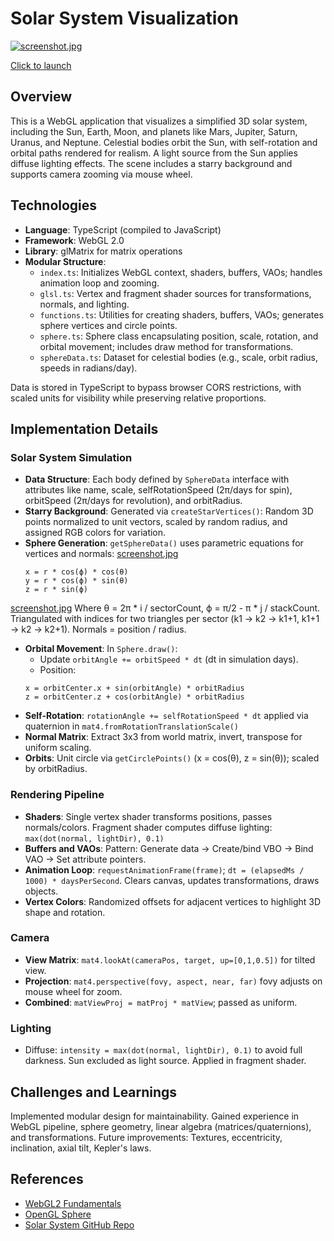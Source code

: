 # Solar System Visualization

[![screenshot.jpg](https://alexyiudrit.github.io/WebGL-Solar-System/screenshot.png)](https://alexyiudrit.github.io/WebGL-Solar-System/)

[Click to launch](https://alexyiudrit.github.io/WebGL-Solar-System/)

## Overview

This is a WebGL application that visualizes a simplified 3D solar system, including the Sun, Earth, Moon, and planets like Mars, Jupiter, Saturn, Uranus, and Neptune. Celestial bodies orbit the Sun, with self-rotation and orbital paths rendered for realism. A light source from the Sun applies diffuse lighting effects. The scene includes a starry background and supports camera zooming via mouse wheel.

## Technologies

- **Language**: TypeScript (compiled to JavaScript)
- **Framework**: WebGL 2.0
- **Library**: glMatrix for matrix operations
- **Modular Structure**:
  - `index.ts`: Initializes WebGL context, shaders, buffers, VAOs; handles animation loop and zooming.
  - `glsl.ts`: Vertex and fragment shader sources for transformations, normals, and lighting.
  - `functions.ts`: Utilities for creating shaders, buffers, VAOs; generates sphere vertices and circle points.
  - `sphere.ts`: Sphere class encapsulating position, scale, rotation, and orbital movement; includes draw method for transformations.
  - `sphereData.ts`: Dataset for celestial bodies (e.g., scale, orbit radius, speeds in radians/day).

Data is stored in TypeScript to bypass browser CORS restrictions, with scaled units for visibility while preserving relative proportions.

## Implementation Details

### Solar System Simulation

- **Data Structure**: Each body defined by `SphereData` interface with attributes like name, scale, selfRotationSpeed (2π/days for spin), orbitSpeed (2π/days for revolution), and orbitRadius.
- **Starry Background**: Generated via `createStarVertices()`: Random 3D points normalized to unit vectors, scaled by random radius, and assigned RGB colors for variation.
- **Sphere Generation**: `getSphereData()` uses parametric equations for vertices and normals:
[screenshot.jpg](https://alexyiudrit.github.io/WebGL-Solar-System/sphere.png)
  ```
  x = r * cos(ϕ) * cos(θ)
  y = r * cos(ϕ) * sin(θ)
  z = r * sin(ϕ)
  ```
[screenshot.jpg](https://alexyiudrit.github.io/WebGL-Solar-System/sector.png)
  Where θ = 2π * i / sectorCount, ϕ = π/2 - π * j / stackCount. Triangulated with indices for two triangles per sector (k1 → k2 → k1+1, k1+1 → k2 → k2+1). Normals = position / radius.
- **Orbital Movement**: In `Sphere.draw()`:
  - Update `orbitAngle += orbitSpeed * dt` (dt in simulation days).
  - Position:
  ```
  x = orbitCenter.x + sin(orbitAngle) * orbitRadius 
  z = orbitCenter.z + cos(orbitAngle) * orbitRadius
  ```
- **Self-Rotation**: `rotationAngle += selfRotationSpeed * dt` applied via quaternion in `mat4.fromRotationTranslationScale()`
- **Normal Matrix**: Extract 3x3 from world matrix, invert, transpose for uniform scaling.
- **Orbits**: Unit circle via `getCirclePoints()` (x = cos(θ), z = sin(θ)); scaled by orbitRadius.

### Rendering Pipeline

- **Shaders**: Single vertex shader transforms positions, passes normals/colors. Fragment shader computes diffuse lighting: `max(dot(normal, lightDir), 0.1)`
- **Buffers and VAOs**: Pattern: Generate data → Create/bind VBO → Bind VAO → Set attribute pointers.
- **Animation Loop**: `requestAnimationFrame(frame)`; `dt = (elapsedMs / 1000) * daysPerSecond`. Clears canvas, updates transformations, draws objects.
- **Vertex Colors**: Randomized offsets for adjacent vertices to highlight 3D shape and rotation.

### Camera

- **View Matrix**: `mat4.lookAt(cameraPos, target, up=[0,1,0.5])` for tilted view.
- **Projection**: `mat4.perspective(fovy, aspect, near, far)` fovy adjusts on mouse wheel for zoom.
- **Combined**: `matViewProj = matProj * matView`; passed as uniform.

### Lighting

- Diffuse: `intensity = max(dot(normal, lightDir), 0.1)` to avoid full darkness. Sun excluded as light source. Applied in fragment shader.

## Challenges and Learnings

Implemented modular design for maintainability. Gained experience in WebGL pipeline, sphere geometry, linear algebra (matrices/quaternions), and transformations. Future improvements: Textures, eccentricity, inclination, axial tilt, Kepler's laws.

## References

- [WebGL2 Fundamentals](https://webgl2fundamentals.org/)
- [OpenGL Sphere](https://www.songho.ca/opengl/gl_sphere.html)
- [Solar System GitHub Repo](https://github.com/pengfeiw/solar-system/tree/master)
